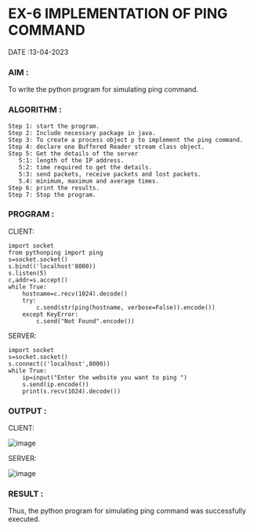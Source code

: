 # EX-6 IMPLEMENTATION OF PING COMMAND

DATE :13-04-2023

### AIM :
To write the python program for simulating ping command.

### ALGORITHM :
```
Step 1: start the program.
Step 2: Include necessary package in java.
Step 3: To create a process object p to implement the ping command.
Step 4: declare one Buffered Reader stream class object.
Step 5: Get the details of the server
   5:1: length of the IP address.
   5:2: time required to get the details.
   5:3: send packets, receive packets and lost packets.
   5.4: minimum, maximum and average times.
Step 6: print the results.
Step 7: Stop the program.
```


### PROGRAM :

CLIENT:

```
import socket
from pythonping import ping
s=socket.socket()
s.bind(('localhost'8000))
s.listen(5)
c,addr=s.accept()
while True:
    hostname=c.recv(1024).decode()
    try:
        c.send(str(ping(hostname, verbose=False)).encode())
    except KeyError:
        c.send("Not Found".encode())
```
SERVER:
```
import socket
s=socket.socket()
s.connect(('localhost',8000))
while True:
    ip=input("Enter the website you want to ping ")
    s.send(ip.encode())
    print(s.recv(1024).decode())
```


### OUTPUT :

CLIENT:

![image](https://github.com/Thilagavathi7/EX-6/assets/119407159/3d8065ae-4d4d-4b68-ab15-0d755f931095)


SERVER:

![image](https://github.com/Thilagavathi7/EX-6/assets/119407159/73fe5be7-fa4a-4ce7-8035-f7db4a7ceece)

### RESULT :
Thus, the python program for simulating ping command was successfully executed.
